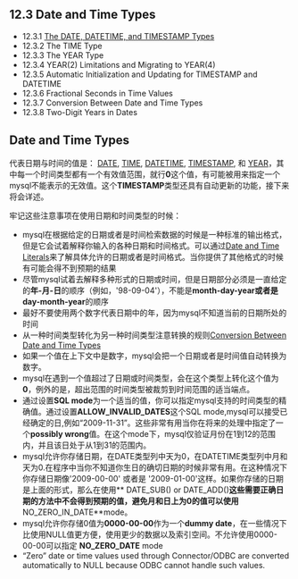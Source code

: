 ## 12.3 Date and Time Types
* 12.3.1 [The DATE, DATETIME, and TIMESTAMP Types](https://dev.mysql.com/doc/refman/5.7/en/datetime.html)
* 12.3.2 The TIME Type
* 12.3.3 The YEAR Type
* 12.3.4 YEAR(2) Limitations and Migrating to YEAR(4)
* 12.3.5 Automatic Initialization and Updating for TIMESTAMP and DATETIME
* 12.3.6 Fractional Seconds in Time Values
* 12.3.7 Conversion Between Date and Time Types
* 12.3.8 Two-Digit Years in Dates

## Date and Time Types
代表日期与时间的值是： [DATE](https://dev.mysql.com/doc/refman/5.7/en/datetime.html), [TIME](https://dev.mysql.com/doc/refman/5.7/en/time.html), [DATETIME](https://dev.mysql.com/doc/refman/5.7/en/datetime.html), [TIMESTAMP](https://dev.mysql.com/doc/refman/5.7/en/datetime.html), 和 [YEAR](https://dev.mysql.com/doc/refman/5.7/en/year.html)，其中每一个时间类型都有一个有效值范围，就行**0**这个值，有可能被用来指定一个mysql不能表示的无效值。这个**TIMESTAMP**类型还具有自动更新的功能，接下来将会详述。

牢记这些注意事项在使用日期和时间类型的时候：

* mysql在根据给定的日期或者是时间检索数据的时候是一种标准的输出格式，但是它会试着解释你输入的各种日期和时间格式。可以通过[Date and Time Literals](https://dev.mysql.com/doc/refman/5.7/en/date-and-time-literals.html)来了解具体允许的日期或者是时间格式。当你提供了其他格式的时候有可能会得不到预期的结果
* 尽管mysql试着去解释多种形式的日期或时间，但是日期部分必须是一直给定的**年-月-日**的顺序（例如，'98-09-04'），不能是**month-day-year或者是day-month-year**的顺序
* 最好不要使用两个数字代表日期中的年，因为mysql不知道当前的日期所处的时间
* 从一种时间类型转化为另一种时间类型注意转换的规则[Conversion Between Date and Time Types](https://dev.mysql.com/doc/refman/5.7/en/date-and-time-type-conversion.html)
* 如果一个值在上下文中是数字，mysql会把一个日期或者是时间值自动转换为数字。
* mysql在遇到一个值超过了日期或时间类型，会在这个类型上转化这个值为**0**，例外的是，超出范围的时间类型被裁剪到时间范围的适当端点。
* 通过设置**SQL mode**为一个适当的值，你可以指定mysql支持的时间类型的精确值。通过设置**ALLOW_INVALID_DATES**这个SQL mode,mysql可以接受已经确定的日,例如“2009-11-31”。这些非常有用当你在将来的处理中指定了一个**possibly wrong**值。在这个mode下，mysql仅验证月份在1到12的范围内，并且该日处于从1到31的范围内。
* mysql允许你存储日期，在DATE类型列中天为0，在DATETIME类型列中月和天为0.在程序中当你不知道你生日的确切日期的时候非常有用。在这种情况下你存储日期像'2009-00-00' 或者是 '2009-01-00'这样。如果你存储的日期是上面的形式，那么在使用** DATE_SUB() or DATE_ADD()**这些需要正确日期的方法中不会得到预期的值，避免月和日上为0的值可以使用**NO_ZERO_IN_DATE**mode。
* mysql允许你存储0值为**0000-00-00**作为一个**dummy date**，在一些情况下比使用NULL值更方便，使用更少的数据以及索引空间。不允许使用0000-00-00可以指定 **NO_ZERO_DATE** mode
* “Zero” date or time values used through Connector/ODBC are converted automatically to NULL because ODBC cannot handle such values.
